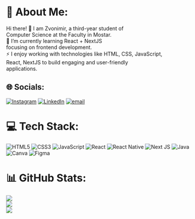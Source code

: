 # 💫 About Me:
Hi there! 👋 I am Zvonimir, a third-year student of <br>
Computer Science at the Faculty in Mostar. <br>
🌱 I’m currently learning React + NextJS <br>       focusing on frontend development.<br>⚡  I enjoy working with technologies like HTML, CSS, JavaScript,<br>       React, NextJS to build engaging and user-friendly<br>       applications.


## 🌐 Socials:
[![Instagram](https://img.shields.io/badge/Instagram-%23E4405F.svg?logo=Instagram&logoColor=white)](https://instagram.com/zvonekozull) [![LinkedIn](https://img.shields.io/badge/LinkedIn-%230077B5.svg?logo=linkedin&logoColor=white)](https://linkedin.com/in/zvonimir-kozul) [![email](https://img.shields.io/badge/Email-D14836?logo=gmail&logoColor=white)](mailto:zvone.kozull1999@gmail.com) 

# 💻 Tech Stack:
![HTML5](https://img.shields.io/badge/html5-%23E34F26.svg?style=for-the-badge&logo=html5&logoColor=white) ![CSS3](https://img.shields.io/badge/css3-%231572B6.svg?style=for-the-badge&logo=css3&logoColor=white) ![JavaScript](https://img.shields.io/badge/javascript-%23323330.svg?style=for-the-badge&logo=javascript&logoColor=%23F7DF1E) ![React](https://img.shields.io/badge/react-%2320232a.svg?style=for-the-badge&logo=react&logoColor=%2361DAFB) ![React Native](https://img.shields.io/badge/react_native-%2320232a.svg?style=for-the-badge&logo=react&logoColor=%2361DAFB) ![Next JS](https://img.shields.io/badge/Next-black?style=for-the-badge&logo=next.js&logoColor=white) ![Java](https://img.shields.io/badge/java-%23ED8B00.svg?style=for-the-badge&logo=openjdk&logoColor=white) ![Canva](https://img.shields.io/badge/Canva-%2300C4CC.svg?style=for-the-badge&logo=Canva&logoColor=white) ![Figma](https://img.shields.io/badge/figma-%23F24E1E.svg?style=for-the-badge&logo=figma&logoColor=white)
# 📊 GitHub Stats:
![](https://github-readme-stats.vercel.app/api?username=ZvoneK99&theme=aura&hide_border=false&include_all_commits=false&count_private=false)<br/>
![](https://github-readme-streak-stats.herokuapp.com/?user=ZvoneK99&theme=aura&hide_border=false)<br/>
![](https://github-readme-stats.vercel.app/api/top-langs/?username=ZvoneK99&theme=aura&hide_border=false&include_all_commits=false&count_private=false&layout=compact)

<!-- Proudly created with GPRM ( https://gprm.itsvg.in ) -->
